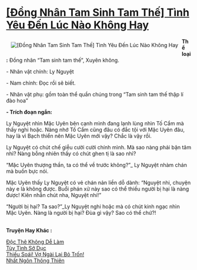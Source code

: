 <a href="https://utruyen.com/truyen/dong-nhan-tam-sinh-tam-the-tinh-yeu-den-luc-nao-khong-hay/19427/" title="[Đồng Nhân Tam Sinh Tam Thế] Tình Yêu Đến Lúc Nào Không Hay"><h1>[Đồng Nhân Tam Sinh Tam Thế] Tình Yêu Đến Lúc Nào Không Hay</h1></a><div style="display:table"><img align="right" style="float: left; padding: 10px;" src="https://utruyen.com/images/story/200x260/dong-nhan-tam-sinh-tam-the-tinh-yeu-den-luc-nao-khong-hay.jpg" alt="[Đồng Nhân Tam Sinh Tam Thế] Tình Yêu Đến Lúc Nào Không Hay"><b>Thể loại:</b> Đồng nhân “Tam sinh tam thế”, Xuyên không.<p></p>- Nhân vật chính: Ly Nguyệt<p></p>- Nam chính: Đọc rồi sẽ biết.<p></p>- Nhân vật phụ: gồm toàn thể quần chúng trong “Tam sinh tam thế thập lí đào hoa”<p></p><b>- Trích đoạn ngắn:</b><p></p>Ly Nguyệt nhìn Mặc Uyên bên cạnh mình đang lạnh lùng nhìn Tố Cẩm mà thấy nghi hoặc. Nàng nhớ Tố Cẩm cũng đâu có đắc tội với Mặc Uyên đâu, hay là vì Bạch thiển nên Mặc Uyên mới vậy? Chắc là vậy rồi. <p></p>Ly Nguyệt có chút chế giễu cười cười chính mình. Mà sao nàng phải bận tâm nhỉ? Nàng bỗng nhiên thấy có chút ghen tị là sao nhỉ?<p></p>“Mặc Uyên thượng thần, ta có thể về trước không?”_ Ly Nguyệt nhàm chán mà buồn bực nói. <p></p>Mặc Uyên thấy Ly Nguyệt có vẻ chán nản liền dỗ dành: “Nguyệt nhi, chuyện này e là không được. Buổi phán xử này sao có thể thiếu người bị hại là nàng được! Kiên nhẫn chút nha, Nguyệt nhi!”<p></p>“Người bị hại? Ta sao?”_Ly Nguyệt nghi hoặc mà có chút kinh ngạc nhìn Mặc Uyên. Nàng là người bị hại? Đùa gì vậy? Sao có thể chứ?!</div><p><br><b>Truyện Hay Khác :</b></p><a href="https://utruyen.com/truyen/doc-the-khong-de-lam/19082/" alt="Độc Thê Không Dễ Làm">Độc Thê Không Dễ Làm</a><br/><a href="https://truyenngontinhay.wordpress.com/2019/10/03/tuy-tinh-so-duc/" alt="Tùy Tình Sở Dục">Tùy Tình Sở Dục</a><br/><a href="https://github.com/quanluxury/ngontinhhot/tree/master/truyenhay/18357/" alt="Thiếu Soái! Vợ Ngài Lại Bỏ Trốn!">Thiếu Soái! Vợ Ngài Lại Bỏ Trốn!</a><br/><a href="https://truyenngontinhay.wordpress.com/2019/10/03/nhat-ngon-thong-thien/" alt="Nhất Ngôn Thông Thiên">Nhất Ngôn Thông Thiên</a><br/>